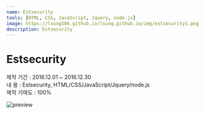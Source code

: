 ```yaml
---
name: Estsecurity
tools: [HTML, CSS, JavaScript, Jquery, node.js]
image: https://lsung506.github.io/lsung.github.io/img/estsecurity1.png
description: Estsecurity
---
```


# Estsecurity

제작 기간 : 2016.12.01 ~ 2016.12.30<br/>
내 용 : Estsecurity, HTML/CSS/JavaScript/Jquery/node.js <br/>
제작 기여도 : 100%

![preview](https://lsung506.github.io/lsung.github.io/img/estsecurity1.jpg)
